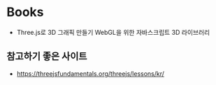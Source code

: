 # Books
- Three.js로 3D 그래픽 만들기 
WebGL을 위한 자바스크립트 3D 라이브러리

## 참고하기 좋은 사이트 
- https://threejsfundamentals.org/threejs/lessons/kr/